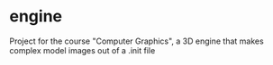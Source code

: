 # engine
Project for the course "Computer Graphics", a 3D engine that makes complex model images out of a .init file
